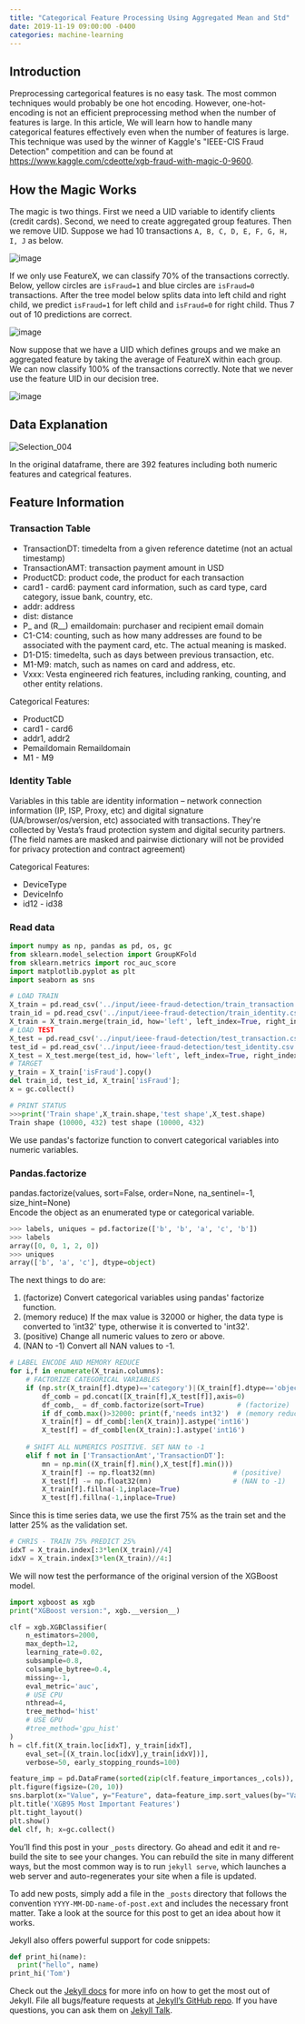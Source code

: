 ```yaml
---
title: "Categorical Feature Processing Using Aggregated Mean and Std"
date: 2019-11-19 09:00:00 -0400
categories: machine-learning
---
```


## Introduction
Preprocessing cartegorical features is no easy task. The most common techniques would probably be one hot encoding. However, one-hot-encoding is not an efficient preprocessing method when the number of features is large. In this article, We will learn how to handle many categorical features effectively even when the number of features is large. This technique was used by the winner of Kaggle's "IEEE-CIS Fraud Detection" competition and can be found at https://www.kaggle.com/cdeotte/xgb-fraud-with-magic-0-9600.

## How the Magic Works
The magic is two things. First we need a UID variable to identify clients (credit cards). Second, we need to create aggregated group features. Then we remove UID. Suppose we had 10 transactions `A, B, C, D, E, F, G, H, I, J` as below.  
  
![image](http://playagricola.com/Kaggle/table.jpg)  
  
If we only use FeatureX, we can classify 70% of the transactions correctly. Below, yellow circles are `isFraud=1` and blue circles are `isFraud=0` transactions. After the tree model below splits data into left child and right child, we predict `isFraud=1` for left child and `isFraud=0` for right child. Thus 7 out of 10 predictions are correct.
  
![image](http://playagricola.com/Kaggle/tran.jpg)  
  
Now suppose that we have a UID which defines groups and we make an aggregated feature by taking the average of FeatureX within each group. We can now classify 100% of the transactions correctly. Note that we never use the feature UID in our decision tree.  
  
![image](http://playagricola.com/Kaggle/cred.jpg)

## Data Explanation

![Selection_004](https://user-images.githubusercontent.com/57972646/69213947-f28d9e00-0ba8-11ea-8347-61bfd27f4f3c.png)

In the original dataframe, there are 392 features including both numeric features and categrical features. 

## Feature Information

### Transaction Table
* TransactionDT: timedelta from a given reference datetime (not an actual timestamp)
* TransactionAMT: transaction payment amount in USD
* ProductCD: product code, the product for each transaction
* card1 - card6: payment card information, such as card type, card category, issue bank, country, etc.
* addr: address
* dist: distance
* P_ and (R__) emaildomain: purchaser and recipient email domain
* C1-C14: counting, such as how many addresses are found to be associated with the payment card, etc. The actual meaning is masked.
* D1-D15: timedelta, such as days between previous transaction, etc.
* M1-M9: match, such as names on card and address, etc.
* Vxxx: Vesta engineered rich features, including ranking, counting, and other entity relations.

Categorical Features:
* ProductCD
* card1 - card6
* addr1, addr2
* Pemaildomain Remaildomain
* M1 - M9

### Identity Table

Variables in this table are identity information – network connection information (IP, ISP, Proxy, etc) and digital signature (UA/browser/os/version, etc) associated with transactions. 
They're collected by Vesta’s fraud protection system and digital security partners.
(The field names are masked and pairwise dictionary will not be provided for privacy protection and contract agreement)

Categorical Features:
* DeviceType <br/>
* DeviceInfo <br/>
* id12 - id38 

### Read data

```python
import numpy as np, pandas as pd, os, gc
from sklearn.model_selection import GroupKFold
from sklearn.metrics import roc_auc_score
import matplotlib.pyplot as plt
import seaborn as sns

# LOAD TRAIN
X_train = pd.read_csv('../input/ieee-fraud-detection/train_transaction.csv',index_col='TransactionID', nrows=10000)
train_id = pd.read_csv('../input/ieee-fraud-detection/train_identity.csv',index_col='TransactionID', nrows=10000)
X_train = X_train.merge(train_id, how='left', left_index=True, right_index=True)
# LOAD TEST
X_test = pd.read_csv('../input/ieee-fraud-detection/test_transaction.csv',index_col='TransactionID', nrows=10000)
test_id = pd.read_csv('../input/ieee-fraud-detection/test_identity.csv',index_col='TransactionID', nrows=10000)
X_test = X_test.merge(test_id, how='left', left_index=True, right_index=True)
# TARGET
y_train = X_train['isFraud'].copy()
del train_id, test_id, X_train['isFraud']; 
x = gc.collect()
```

```python
# PRINT STATUS
>>>print('Train shape',X_train.shape,'test shape',X_test.shape)
Train shape (10000, 432) test shape (10000, 432)
```

We use pandas's factorize function to convert categorical variables into numeric variables.

### Pandas.factorize
pandas.factorize(values, sort=False, order=None, na_sentinel=-1, size_hint=None) <br/>
Encode the object as an enumerated type or categorical variable.

```python
>>> labels, uniques = pd.factorize(['b', 'b', 'a', 'c', 'b'])
>>> labels
array([0, 0, 1, 2, 0])
>>> uniques
array(['b', 'a', 'c'], dtype=object)
```

The next things to do are:

1. (factorize) Convert categorical variables using pandas' factorize function.
2. (memory reduce) If the max value is 32000 or higher, the data type is converted to 'int32' type, otherwise it is converted to 'int32'.
3. (positive) Change all numeric values to zero or above. 
4. (NAN to -1) Convert all NAN values to -1.

```python
# LABEL ENCODE AND MEMORY REDUCE
for i,f in enumerate(X_train.columns):
    # FACTORIZE CATEGORICAL VARIABLES
    if (np.str(X_train[f].dtype)=='category')|(X_train[f].dtype=='object'): 
        df_comb = pd.concat([X_train[f],X_test[f]],axis=0)
        df_comb,_ = df_comb.factorize(sort=True)        # (factorize)
        if df_comb.max()>32000: print(f,'needs int32')  # (memory reduce) 
        X_train[f] = df_comb[:len(X_train)].astype('int16')
        X_test[f] = df_comb[len(X_train):].astype('int16')
        
    # SHIFT ALL NUMERICS POSITIVE. SET NAN to -1
    elif f not in ['TransactionAmt','TransactionDT']:
        mn = np.min((X_train[f].min(),X_test[f].min()))
        X_train[f] -= np.float32(mn)                   # (positive)
        X_test[f] -= np.float32(mn)                    # (NAN to -1)
        X_train[f].fillna(-1,inplace=True)
        X_test[f].fillna(-1,inplace=True)
```

Since this is time series data, we use the first 75% as the train set and the latter 25% as the validation set.
```python
# CHRIS - TRAIN 75% PREDICT 25%
idxT = X_train.index[:3*len(X_train)//4]
idxV = X_train.index[3*len(X_train)//4:]
```

We will now test the performance of the original version of the XGBoost model.


```python
import xgboost as xgb
print("XGBoost version:", xgb.__version__)

clf = xgb.XGBClassifier( 
    n_estimators=2000,
    max_depth=12, 
    learning_rate=0.02, 
    subsample=0.8,
    colsample_bytree=0.4, 
    missing=-1, 
    eval_metric='auc',
    # USE CPU
    nthread=4,
    tree_method='hist' 
    # USE GPU
    #tree_method='gpu_hist' 
)
h = clf.fit(X_train.loc[idxT], y_train[idxT], 
    eval_set=[(X_train.loc[idxV],y_train[idxV])],
    verbose=50, early_stopping_rounds=100)

feature_imp = pd.DataFrame(sorted(zip(clf.feature_importances_,cols)), columns=['Value','Feature'])
plt.figure(figsize=(20, 10))
sns.barplot(x="Value", y="Feature", data=feature_imp.sort_values(by="Value", ascending=False).iloc[:50])
plt.title('XGB95 Most Important Features')
plt.tight_layout()
plt.show()
del clf, h; x=gc.collect()
```


You’ll find this post in your `_posts` directory. Go ahead and edit it and re-build the site to see your changes. You can rebuild the site in many different ways, but the most common way is to run `jekyll serve`, which launches a web server and auto-regenerates your site when a file is updated.

To add new posts, simply add a file in the `_posts` directory that follows the convention `YYYY-MM-DD-name-of-post.ext` and includes the necessary front matter. Take a look at the source for this post to get an idea about how it works.

Jekyll also offers powerful support for code snippets:

```python
def print_hi(name):
  print("hello", name)
print_hi('Tom')
```

Check out the [Jekyll docs][jekyll-docs] for more info on how to get the most out of Jekyll. File all bugs/feature requests at [Jekyll’s GitHub repo][jekyll-gh]. If you have questions, you can ask them on [Jekyll Talk][jekyll-talk].

[jekyll-docs]: https://jekyllrb.com/docs/home
[jekyll-gh]:   https://github.com/jekyll/jekyll
[jekyll-talk]: https://talk.jekyllrb.com/
